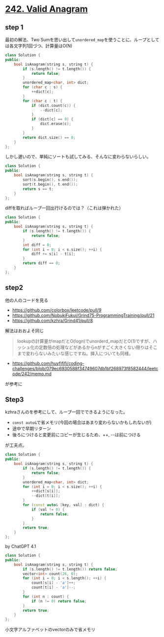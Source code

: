 # [242. Valid Anagram](https://leetcode.com/problems/valid-anagram/)

## step 1

最初の解法、Two Sumを思い出して`unordered_map`を使うことに、ループとしては各文字列1回づつ、計算量はO(N)
```cpp
class Solution {
public:
    bool isAnagram(string s, string t) {
        if (s.length() != t.length()) {
            return false;
        }
        unordered_map<char, int> dict;
        for (char c : s) {
            ++dict[c];
        }
        for (char c : t) {
            if (dict.count(c)) {
                --dict[c];
            }
            if (dict[c] == 0) {
                dict.erase(c);
            }
        }
        return dict.size() == 0;
    }
};
```

しかし遅いので、単純にソートも試してみる、そんなに変わらないらしい。
```cpp
class Solution {
public:
    bool isAnagram(string s, string t) {
        sort(s.begin(), s.end());
        sort(t.begin(), t.end());
        return s == t;
    }
};
```

diffを取ればループ一回出行けるのでは？（これは弾かれた）
```cpp
class Solution {
public:
    bool isAnagram(string s, string t) {
        if (s.length() != t.length()) {
            return false;
        }
        int diff = 0;
        for (int i = 0; i < s.size(); ++i) {
            diff += s[i] - t[i];
        }
        return diff == 0;
    }
};
```

## step2
他の人のコードを見る
- https://github.com/colorbox/leetcode/pull/9
- https://github.com/NobukiFukui/Grind75-ProgrammingTraining/pull/21
- https://github.com/kzhra/Grind41/pull/8

解法はおおよそ同じ

> lookupの計算量がmapだとO(logn)でunorderd_mapだとO(1)ですが、ハッシュ化の定数倍の処理などがあるからnがすごく大きくない限りはそこまで変わらないみたいな感じですね。挿入についても同様。

- https://github.com/huyfififi/coding-challenges/blob/079ec6930588f34749607db1bf268973f8582444/leetcode/242/memo.md

が参考に

## Step3
kzhraさんのを参考にして、ループ一回でできるようになった。

- `const auto&`で省メモリ(今回の場合はあまり変わらないかもしれないが)
- 途中で早期リターン
- 後ろにつけると変更前にコピーが生じるため、++, --は前につける

が工夫点。
```cpp
class Solution {
public:
    bool isAnagram(string s, string t) {
        if (s.length() != t.length()) {
            return false;
        }
        unordered_map<char, int> dict;
        for (int i = 0; i < s.size(); ++i) {
            ++dict[s[i]];
            --dict[t[i]];
        }
        for (const auto& [key, val] : dict) {
            if (val != 0) {
                return false;
            }
        }
        return true;
    }
};
```

by ChatGPT 4.1
```cpp
class Solution {
public:
    bool isAnagram(string s, string t) {
        if (s.length() != t.length()) return false;
        vector<int> count(26, 0);
        for (int i = 0; i < s.length(); ++i) {
            count[s[i] - 'a']++;
            count[t[i] - 'a']--;
        }
        for (int n : count) {
            if (n != 0) return false;
        }
        return true;
    }
};
```
小文字アルファベットのvectorのみで省メモリ
